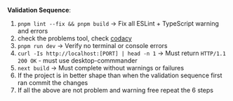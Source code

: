 **Validation Sequence**:  
1. `pnpm lint --fix && pnpm build` → Fix all ESLint + TypeScript warning and errors  
2. check the problems tool, check [codacy](../.././codacy-check.prompt.md)
3. `pnpm run dev` → Verify no terminal or console errors  
4. `curl -Is http://localhost:[PORT] | head -n 1` → Must return `HTTP/1.1 200 OK` - must use desktop-commmander
5. `next build` → Must complete without warnings or failures
6. If the project is in better shape than when the validation sequence first ran commit the changes
7. If all the above are not problem and warning free repeat the 6 steps